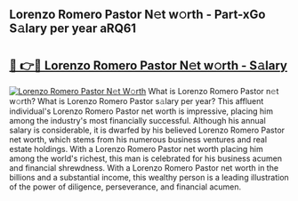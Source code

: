 ## Lorenzo Romero Pastor N𝚎t w𝚘rth - Part-xGo S𝚊lary per year aRQ61

# <h2><a href="http://gc05gl.nevu.top/?p=Lorenzo+Romero+Pastor">🔗 👉🔴 Lorenzo Romero Pastor N𝚎t w𝚘rth - S𝚊lary</a></h2>

[![Lorenzo Romero Pastor N𝚎t W𝚘rth](https://i.imgur.com/Oavwk0R.jpeg)](http://gc05gl.nevu.top/?p=Lorenzo+Romero+Pastor)
What is Lorenzo Romero Pastor n𝚎t w𝚘rth? What is Lorenzo Romero Pastor s𝚊lary per year?
This affluent individual's Lorenzo Romero Pastor net worth is impressive, placing him among the industry's most financially successful. Although his annual salary is considerable, it is dwarfed by his believed Lorenzo Romero Pastor net worth, which stems from his numerous business ventures and real estate holdings. With a Lorenzo Romero Pastor net worth placing him among the world's richest, this man is celebrated for his business acumen and financial shrewdness. With a Lorenzo Romero Pastor net worth in the billions and a substantial income, this wealthy person is a leading illustration of the power of diligence, perseverance, and financial acumen.

